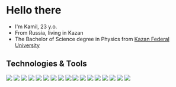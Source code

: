 # Hello there

- I'm Kamil, 23 y.o.
- From Russia, living in Kazan
- The Bachelor of Science degree in Physics from [Kazan Federal University](https://kpfu.ru/) 

## Technologies & Tools
<p>
  <img src="https://img.shields.io/badge/-Github-181717?style=flat-square&logo=GitHub&logoColor=white"/>
  <img src="https://img.shields.io/badge/-Spring-6DB33F?style=flat-square&logo=spring&logoColor=white"/>
  <img src="https://img.shields.io/badge/-Git-F44D27?style=flat-square&logo=Git&logoColor=white"/>
  <img src="https://img.shields.io/badge/-Apache Maven-C71A36?style=flat-square&logo=apachemaven&logoColor=white"/>
  <img src="https://img.shields.io/badge/-Slack-E01563?style=flat-square&logo=Slack&logoColor=white"/>
  <img src="https://img.shields.io/badge/-MySQL-F29111?style=flat-square&logo=MySQL&logoColor=white"/>
  <img src="https://img.shields.io/badge/-CSS-1572B6?style=flat-square&logo=CSS3&logoColor=white"/>
  <img src="https://img.shields.io/badge/-Thymeleaf-005F0F?style=flat-square&logo=thymeleaf&logoColor=white"/>
  <img src="https://img.shields.io/badge/-HTML-E34F26?style=flat-square&logo=HTML5&logoColor=white"/>
  <img src="https://img.shields.io/badge/-Debian-A80030?style=flat-square&logo=Debian&logoColor=white"/>
  <img src="https://img.shields.io/badge/-Java-007396?style=flat-square&logo=java&logoColor=white"/>
  <img src="https://img.shields.io/badge/-IntelliJ IDEA-000000?style=flat-square&logo=intellijidea&logoColor=white"/>
  <img src="https://img.shields.io/badge/-Hibernate-59666C?style=flat-square&logo=hibernate&logoColor=white"/>
  <img src="https://img.shields.io/badge/-Apache Tomcat-DB830F?style=flat-square&logo=apachetomcat&logoColor=white"/>
  <img src="https://img.shields.io/badge/-Bootstrap-7952B3?style=flat-square&logo=bootstrap&logoColor=white"/>
  <img src="https://img.shields.io/badge/-JavaScript-181717?style=flat-square&logo=javascript&logoColor=F7DF1E"/>
  <img src="https://img.shields.io/badge/-jQuery-0769AD?style=flat-square&logo=jquery&logoColor=white"/>
</p>


